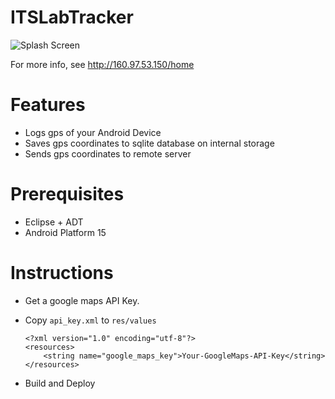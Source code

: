 ITSLabTracker
=========

![Splash Screen](screenshots/overview2.jpg)

For more info, see <http://160.97.53.150/home>

# Features

- Logs gps of your Android Device
- Saves gps coordinates to sqlite database on internal storage
- Sends gps coordinates to remote server


# Prerequisites
- Eclipse + ADT
- Android Platform 15

# Instructions

- Get a google maps API Key.
- Copy `api_key.xml` to `res/values`

	```
	<?xml version="1.0" encoding="utf-8"?>
	<resources>
    	<string name="google_maps_key">Your-GoogleMaps-API-Key</string>
	</resources>	
	```
- Build	and Deploy
